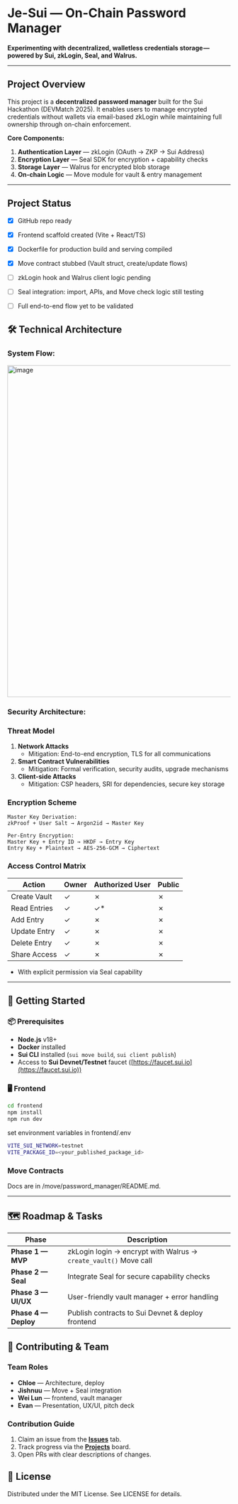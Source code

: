 # Je-Sui — On-Chain Password Manager

**Experimenting with decentralized, walletless credentials storage — powered by Sui, zkLogin, Seal, and Walrus.**

---

##  Project Overview

This project is a **decentralized password manager** built for the Sui Hackathon (DEVMatch 2025). It enables users to manage encrypted credentials without wallets via email-based zkLogin while maintaining full ownership through on-chain enforcement.

**Core Components:**
1. **Authentication Layer** — zkLogin (OAuth → ZKP → Sui Address)
2. **Encryption Layer** — Seal SDK for encryption + capability checks
3. **Storage Layer** — Walrus for encrypted blob storage
4. **On-chain Logic** — Move module for vault & entry management

---

##  Project Status

- [x] GitHub repo ready  
- [x] Frontend scaffold created (Vite + React/TS)  
- [x] Dockerfile for production build and serving compiled  
- [x] Move contract stubbed (Vault struct, create/update flows)  
- [ ] zkLogin hook and Walrus client logic pending  
- [ ] Seal integration: import, APIs, and Move check logic still testing  
- [ ] Full end-to-end flow yet to be validated  


## 🛠️ Technical Architecture

### **System Flow:**

<img width="516" height="747" alt="image" src="https://github.com/user-attachments/assets/b3b2d750-997e-4584-bbe1-e8f6e4bf5c0d" />

### **Security Architecture:**

### Threat Model

1. **Network Attacks**
    - Mitigation: End-to-end encryption, TLS for all communications
2. **Smart Contract Vulnerabilities**
    - Mitigation: Formal verification, security audits, upgrade mechanisms
3. **Client-side Attacks**
    - Mitigation: CSP headers, SRI for dependencies, secure key storage

### Encryption Scheme

```
Master Key Derivation:
zkProof + User Salt → Argon2id → Master Key

Per-Entry Encryption:
Master Key + Entry ID → HKDF → Entry Key
Entry Key + Plaintext → AES-256-GCM → Ciphertext
```

### Access Control Matrix

| Action | Owner | Authorized User | Public |
| --- | --- | --- | --- |
| Create Vault | ✓ | ✗ | ✗ |
| Read Entries | ✓ | ✓* | ✗ |
| Add Entry | ✓ | ✗ | ✗ |
| Update Entry | ✓ | ✗ | ✗ |
| Delete Entry | ✓ | ✗ | ✗ |
| Share Access | ✓ | ✗ | ✗ |
- With explicit permission via Seal capability

--- 

## 🚀 Getting Started

### 📦 Prerequisites
- **Node.js** v18+
- **Docker** installed
- **Sui CLI** installed (`sui move build`, `sui client publish`)
- Access to **Sui Devnet/Testnet** faucet ([https://faucet.sui.io](https://faucet.sui.io))

### 🖥️ Frontend 
```bash
cd frontend
npm install
npm run dev
```
set environment variables in frontend/.env
```bash
VITE_SUI_NETWORK=testnet
VITE_PACKAGE_ID=<your_published_package_id>
```

### Move Contracts

Docs are in /move/password_manager/README.md.

---

## 🗺️ Roadmap & Tasks

| Phase             | Description |
|-------------------|-------------|
| **Phase 1 — MVP** | zkLogin login → encrypt with Walrus → `create_vault()` Move call |
| **Phase 2 — Seal**| Integrate Seal for secure capability checks |
| **Phase 3 — UI/UX** | User-friendly vault manager + error handling |
| **Phase 4 — Deploy** | Publish contracts to Sui Devnet & deploy frontend |

## 👥 Contributing & Team

### **Team Roles**
- **Chloe** — Architecture, deploy
- **Jishnuu** — Move + Seal integration  
- **Wei Lun** — frontend, vault manager  
- **Evan** — Presentation, UX/UI, pitch deck  

### **Contribution Guide**
1. Claim an issue from the [**Issues**](../../issues) tab.  
2. Track progress via the [**Projects**](../../projects) board.  
3. Open PRs with clear descriptions of changes.

## 📜 License

Distributed under the MIT License. See LICENSE for details.
